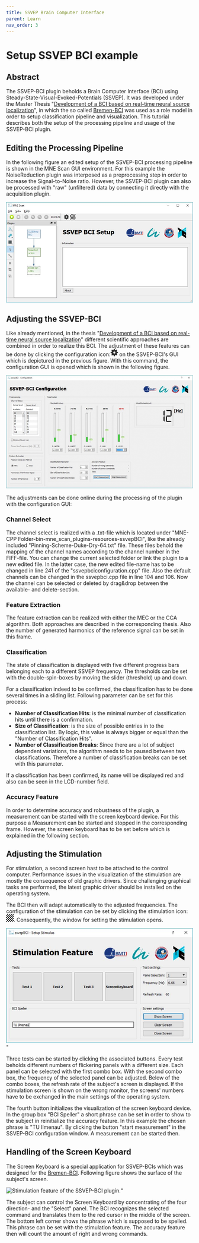 ```yaml
---
title: SSVEP Brain Computer Interface
parent: Learn
nav_order: 3
---
```

# Setup SSVEP BCI example

## Abstract

The SSVEP-BCI plugin beholds a Brain Computer Interface (BCI) using Steady-State-Visual-Evoked-Potentials (SSVEP). It was developed under the Master Thesis "[Development of a BCI based on real-time neural source localization](http://opac.lbs-ilmenau.gbv.de/DB=1/SET=2/TTL=1/CMD?ACT=SRCHA&IKT=1016&SRT=YOP&TRM=Development+of+a+BCI+based+on+real-time+neural+source+localization)", in which the so called [Bremen-BCI](http://iopscience.iop.org/article/10.1088/1741-2560/8/3/036020/meta) was used as a role model in order to setup classification pipeline and visualization. This tutorial describes both the setup of the processing pipeline and usage of the SSVEP-BCI plugin.

## Editing the Processing Pipeline

In the following figure an edited setup of the SSVEP-BCI processing pipeline is shown in the MNE Scan GUI environment. For this example the NoiseReduction plugin was interposed as a preprocessing step in order to increase the Signal-to-Noise ratio. However, the SSVEP-BCI plugin can also be processed with "raw" (unfiltered) data by connecting it directly with the acquisition plugin.

![](../../images/ssvep_bci_example1.jpeg "SSVEP BCI processing pipeline in the MNE Scan environment")

## Adjusting the SSVEP-BCI

Like already mentioned, in the thesis "[Development of a BCI based on real-time neural source localization](http://opac.lbs-ilmenau.gbv.de/DB=1/SET=2/TTL=1/CMD?ACT=SRCHA&IKT=1016&SRT=YOP&TRM=Development+of+a+BCI+based+on+real-time+neural+source+localization)" different scientific approaches are combined in order to realize this BCI. The adjustment of these features can be done by clicking the configuration icon:![](../../images/ssvep_bci_example2.png) on the SSVEP-BCI's GUI which is depictured in the previous figure. With this command, the configuration GUI is opened which is shown in the following figure.

![](../../images/ssvep_bci_example3.jpeg "Configuration Window of the SSVEP-BCI plugin")

The adjustments can be done online during the processing of the plugin with the configuration GUI:

### Channel Select

The channel select is realized with a .txt-file which is located under "MNE-CPP Folder-bin-mne_scan_plugins-resources-ssvepBCI", like the already included "Pinning-Scheme-Duke-Dry-64.txt" file. These files behold the mapping of the channel names according to the channel number in the FIFF-file. You can change the current selected folder or link the plugin to a new edited file. In the latter case, the new edited file-name has to be changed in line 241 of the "ssvepbciconfiguration.cpp" file. Also the default channels can be changed in the ssvepbci.cpp file in line 104 and 106. Now the channel can be selected or deleted by drag&drop between the available- and delete-section.

### Feature Extraction

The feature extraction can be realized with either the MEC or the CCA algorithm. Both approaches are described in the corresponding thesis. Also the number of generated harmonics of the reference signal can be set in this frame.

### Classification

The state of classification is displayed with five different progress bars belonging each to a different SSVEP frequency. The thresholds can be set with the double-spin-boxes by moving the slider (threshold) up and down.

For a classification indeed to be confirmed, the classification has to be done several times in a sliding list. Following parameter can be set for this process:

 * **Number of Classification Hits**: is the minimal number of classification hits until there is a confirmation.
 * **Size of Classification**: is the size of possible entries in to the classification list. By logic, this value is always bigger or equal than the "Number of Classification Hits".
 * **Number of Classification Breaks**: Since there are a lot of subject dependent variations, the algorithm needs to be paused between two classifications. Therefore a number of classification breaks can be set with this parameter.

If a classification has been confirmed, its name will be displayed red and also can be seen in the LCD-number field.

### Accuracy Feature

In order to determine accuracy and robustness of the plugin, a measurement can be started with the screen keyboard device. For this purpose a Measurement can be started and stopped in the corresponding frame. However, the screen keyboard has to be set before which is explained in the following section.

## Adjusting the Stimulation

For stimulation, a second screen hast to be attached to the control computer. Performance issues in the visualization of the stimulation are mostly the consequence of old graphic drivers. Since challenging graphical tasks are performed, the latest graphic driver should be installed on the operating system.

The BCI then will adapt automatically to the adjusted frequencies. The configuration of the stimulation can be set by clicking the stimulation icon: ![](../../images/ssvep_bci_example4.png). Consequently, the window for setting the stimulation opens.

![](../../images/ssvep_bci_example5.jpeg "Stimulation feature of the SSVEP-BCI plugin.")"

Three tests can be started by clicking the associated buttons. Every test beholds different numbers of flickering panels with a different size. Each panel can be selected with the first combo box. With the second combo box, the frequency of the selected panel can be adjusted. Below of the combo boxes, the refresh rate of the subject's screen is displayed. If the stimulation screen is shown on the wrong monitor, the screens' numbers have to be exchanged in the main settings of the operating system.

The fourth button initializes the visualization of the screen keyboard device. In the group box "BCI Speller" a short phrase can be set in order to show to the subject in reinitialize the accuracy feature. In this example the chosen phrase is "TU Ilmenau". By clicking the button "start measurement" in the SSVEP-BCI configuration window. A measurement can be started then.

## Handling of the Screen Keyboard

The Screen Keyboard is a special application for SSVEP-BCIs which was designed for the [Bremen-BCI](http://iopscience.iop.org/article/10.1088/1741-2560/8/3/036020/meta). Following figure shows the surface of the subject's screen.

![](../../images/ssvep_bci_example6.jpg "Stimulation feature of the SSVEP-BCI plugin.")"

The subject can control the Screen Keyboard by concentrating of the four direction- and the "Select" panel. The BCI recognizes the selected command and translates them to the red cursor in the middle of the screen. The bottom left corner shows the phrase which is supposed to be spelled. This phrase can be set with the stimulation feature. The accuracy feature then will count the amount of right and wrong commands.
